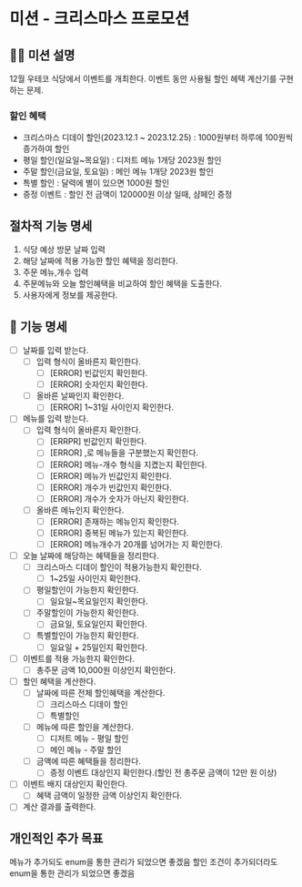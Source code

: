 # 미션 - 크리스마스 프로모션

## 🧑‍💻 미션 설명

12월 우테코 식당에서 이벤트를 개최한다.
이벤트 동안 사용될 할인 헤택 계산기를 구현하는 문제.

### 할인 혜택

- 크리스마스 디데이 할인(2023.12.1 ~ 2023.12.25) : 1000원부터 하루에 100원씩 증가하여 할인
- 평일 할인(일요일~목요일) : 디저트 메뉴 1개당 2023원 할인
- 주말 할인(금요일, 토요일) : 메인 메뉴 1개당 2023원 할인
- 특별 할인 : 달력에 별이 있으면 1000원 할인
- 증정 이벤트 : 할인 전 금액이 120000원 이상 일때, 샴페인 증정

## 절차적 기능 명세

1. 식당 예상 방문 날짜 입력
2. 해당 날짜에 적용 가능한 할인 혜택을 정리한다.
3. 주문 메뉴,개수 입력
4. 주문메뉴와 오늘 할인혜택을 비교하여 할인 혜택을 도출한다.
5. 사용자에게 정보를 제공한다.

## 📝 기능 명세

- [ ] 날짜를 입력 받는다.
    - [ ] 입력 형식이 올바른지 확인한다.
        - [ ] [ERROR] 빈값인지 확인한다.
        - [ ] [ERROR] 숫자인지 확인한다.
    - [ ] 올바른 날짜인지 확인한다.
        - [ ] [ERROR] 1~31일 사이인지 확인한다.
- [ ] 메뉴를 입력 받는다.
    - [ ] 입력 형식이 올바른지 확인한다.
        - [ ] [ERRPR] 빈값인지 확인한다.
        - [ ] [ERROR] ,로 메뉴들을 구분했는지 확인한다.
        - [ ] [ERROR] 메뉴-개수 형식을 지켰는지 확인한다.
        - [ ] [ERROR] 메뉴가 빈값인지 확인한다.
        - [ ] [ERROR] 개수가 빈값인지 확인한다.
        - [ ] [ERROR] 개수가 숫자가 아닌지 확인한다.
    - [ ] 올바른 메뉴인지 확인한다.
        - [ ] [ERROR] 존재하는 메뉴인지 확인한다.
        - [ ] [ERROR] 중복된 메뉴가 있는지 확인한다.
        - [ ] [ERROR] 메뉴개수가 20개를 넘어가는 지 확인한다.

- [ ] 오늘 날짜에 해당하는 혜택들을 정리한다.
    - [ ] 크리스마스 디데이 할인이 적용가능한지 확인한다.
        - [ ] 1~25일 사이인지 확인한다.
    - [ ] 평일할인이 가능한지 확인한다.
        - [ ] 일요일~목요일인지 확인한다.
    - [ ] 주말할인이 가능한지 확인한다.
        - [ ] 금요일, 토요일인지 확인한다.
    - [ ] 특별할인이 가능한지 확인한다.
        - [ ] 일요일 + 25일인지 확인한다.

- [ ] 이벤트를 적용 가능한지 확인한다.
    - [ ] 총주문 금액 10,000원 이상인지 확인한다.

- [ ] 할인 혜택을 계산한다.
    - [ ] 날짜에 따른 전체 할인혜택을 계산한다.
        - [ ] 크리스마스 디데이 할인
        - [ ] 특별할인
    - [ ] 메뉴에 따른 할인을 계산한다.
        - [ ] 디저트 메뉴 - 평일 할인
        - [ ] 메인 메뉴 - 주말 할인
    - [ ] 금액에 따른 혜택들을 정리한다.
        - [ ] 증정 이벤트 대상인지 확인한다.(할인 전 총주문 금액이 12만 원 이상)

- [ ] 이벤트 배지 대상인지 확인한다.
    - [ ] 혜택 금액이 일정한 금액 이상인지 확인한다.

- [ ] 계산 결과를 출력한다.

## 개인적인 추가 목표

메뉴가 추가되도 enum을 통한 관리가 되었으면 좋겠음
할인 조건이 추가되더라도 enum을 통한 관리가 되었으면 좋겠음